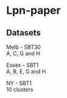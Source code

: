 # Lpn-paper

## Datasets

Melb - SBT30  
A, C, G and H  

Essex - SBT1  
A, B, E, G and H  

NY - SBT1  
10 clusters  

